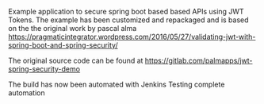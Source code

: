Example application to secure spring boot based based APIs using JWT Tokens. The example has been customized and repackaged and is  based on the the original work by pascal alma
https://pragmaticintegrator.wordpress.com/2016/05/27/validating-jwt-with-spring-boot-and-spring-security/

The original source code can be found at
https://gitlab.com/palmapps/jwt-spring-security-demo

The build has now been automated with Jenkins Testing complete automation
